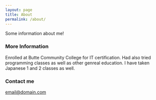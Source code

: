 ```yaml
---
layout: page
title: About
permalink: /about/
---
```


Some information about me!

### More Information

Enrolled at Butte Community College for IT certification. Had also tried programming classes as well as other genreal education. I have taken Japanese 1 and 2 classes as well.

### Contact me

[email@domain.com](mailto:email@domain.com)
